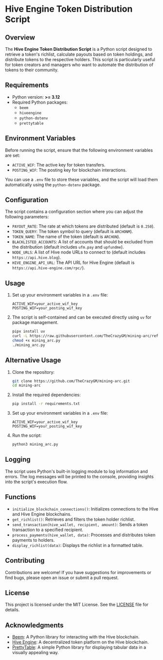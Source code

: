 # Hive Engine Token Distribution Script

## Overview

The **Hive Engine Token Distribution Script** is a Python script designed to retrieve a token's richlist, calculate payouts based on token holdings, and distribute tokens to the respective holders. This script is particularly useful for token creators and managers who want to automate the distribution of tokens to their community.

## Requirements

- Python version: **>= 3.12**
- Required Python packages:
  - `beem`
  - `hiveengine`
  - `python-dotenv`
  - `prettytable`

## Environment Variables

Before running the script, ensure that the following environment variables are set:

- `ACTIVE_WIF`: The active key for token transfers.
- `POSTING_WIF`: The posting key for blockchain interactions.

You can use a `.env` file to store these variables, and the script will load them automatically using the `python-dotenv` package.

## Configuration

The script contains a configuration section where you can adjust the following parameters:

- `PAYOUT_RATE`: The rate at which tokens are distributed (default is `0.250`).
- `TOKEN_QUERY`: The token symbol to query (default is `ARCHONM`).
- `TOKEN_NAME`: The name of the token (default is `ARCHON`).
- `BLACKLISTED_ACCOUNTS`: A list of accounts that should be excluded from the distribution (default includes `ufm.pay` and `upfundme`).
- `NODE_URLS`: A list of Hive node URLs to connect to (default includes `https://api.hive.blog`).
- `HIVE_ENGINE_API_URL`: The API URL for Hive Engine (default is `https://api.hive-engine.com/rpc/`).

## Usage
1. Set up your environment variables in a `.env` file:

   ```plaintext
   ACTIVE_WIF=your_active_wif_key
   POSTING_WIF=your_posting_wif_key
   ```
2. The script is self-contained and can be executed directly using `uv` for package management.

   ```bash
   pipx install uv
   curl -L https://raw.githubusercontent.com/TheCrazyGM/mining-arc/refs/heads/main/src/mining_arc/__init__.py -o mining_arc.py
   chmod +x mining_arc.py
   ./mining_arc.py
   ```

## Alternative Usage

1. Clone the repository:

   ```bash
   git clone https://github.com/TheCrazyGM/mining-arc.git
   cd mining-arc 
   ```

2. Install the required dependencies:

   ```bash
   pip install -r requirements.txt
   ```

3. Set up your environment variables in a `.env` file:

   ```plaintext
   ACTIVE_WIF=your_active_wif_key
   POSTING_WIF=your_posting_wif_key
   ```

4. Run the script:
   ```bash
   python3 mining_arc.py
   ```

## Logging

The script uses Python's built-in logging module to log information and errors. The log messages will be printed to the console, providing insights into the script's execution flow.

## Functions

- `initialize_blockchain_connections()`: Initializes connections to the Hive and Hive Engine blockchains.
- `get_richlist()`: Retrieves and filters the token holder richlist.
- `send_transaction(hive_wallet, recipient, amount)`: Sends a token transaction to a specified recipient.
- `process_payments(hive_wallet, data)`: Processes and distributes token payments to holders.
- `display_richlist(data)`: Displays the richlist in a formatted table.

## Contributing

Contributions are welcome! If you have suggestions for improvements or find bugs, please open an issue or submit a pull request.

## License

This project is licensed under the MIT License. See the [LICENSE](LICENSE) file for details.

## Acknowledgments

- [Beem](https://github.com/holgerd77/beem): A Python library for interacting with the Hive blockchain.
- [Hive Engine](https://hive-engine.com): A decentralized token platform on the Hive blockchain.
- [PrettyTable](https://pypi.org/project/prettytable/): A simple Python library for displaying tabular data in a visually appealing way.
